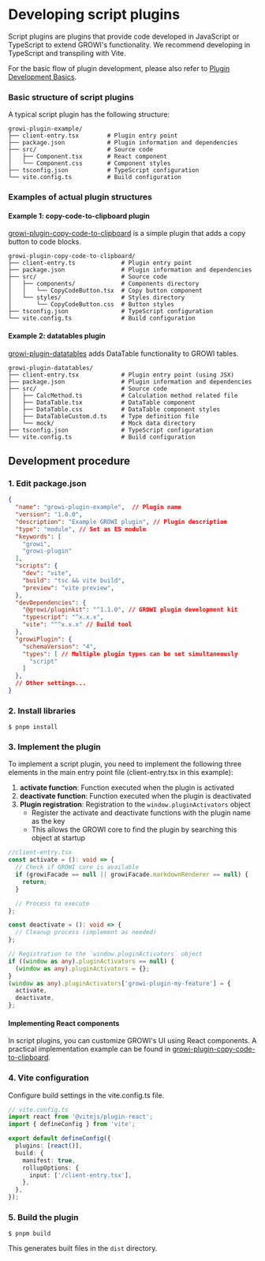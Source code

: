 # Developing script plugins

Script plugins are plugins that provide code developed in JavaScript or TypeScript to extend GROWI's functionality. We recommend developing in TypeScript and transpiling with Vite.

For the basic flow of plugin development, please also refer to [Plugin Development Basics](/en/dev/plugin/development.md).

### Basic structure of script plugins

A typical script plugin has the following structure:

```
growi-plugin-example/
├── client-entry.tsx        # Plugin entry point
├── package.json            # Plugin information and dependencies
├── src/                    # Source code
│   ├── Component.tsx       # React component
│   └── Component.css       # Component styles
├── tsconfig.json           # TypeScript configuration
└── vite.config.ts          # Build configuration
```

### Examples of actual plugin structures

#### Example 1: copy-code-to-clipboard plugin

[growi-plugin-copy-code-to-clipboard](https://github.com/growilabs/growi-plugin-copy-code-to-clipboard) is a simple plugin that adds a copy button to code blocks.

```
growi-plugin-copy-code-to-clipboard/
├── client-entry.ts             # Plugin entry point
├── package.json                # Plugin information and dependencies
├── src/                        # Source code
│   ├── components/             # Components directory
│   │   └── CopyCodeButton.tsx  # Copy button component
│   └── styles/                 # Styles directory
│       └── CopyCodeButton.css  # Button styles
├── tsconfig.json               # TypeScript configuration
└── vite.config.ts              # Build configuration
```

#### Example 2: datatables plugin

[growi-plugin-datatables](https://github.com/growilabs/growi-plugin-datatables) adds DataTable functionality to GROWI tables.

```
growi-plugin-datatables/
├── client-entry.tsx            # Plugin entry point (using JSX)
├── package.json                # Plugin information and dependencies
├── src/                        # Source code
│   ├── CalcMethod.ts           # Calculation method related file
│   ├── DataTable.tsx           # DataTable component
│   ├── DataTable.css           # DataTable component styles
│   ├── DataTableCustom.d.ts    # Type definition file
│   └── mock/                   # Mock data directory
├── tsconfig.json               # TypeScript configuration
└── vite.config.ts              # Build configuration
```

## Development procedure

### 1. Edit package.json

```json
{
  "name": "growi-plugin-example",  // Plugin name
  "version": "1.0.0",
  "description": "Example GROWI plugin", // Plugin description
  "type": "module", // Set as ES module
  "keywords": [
    "growi",
    "growi-plugin"
  ],
  "scripts": {
    "dev": "vite",
    "build": "tsc && vite build",
    "preview": "vite preview",
  },
  "devDependencies": {
    "@growi/pluginkit": "^1.1.0", // GROWI plugin development kit
    "typescript": "^x.x.x",
    "vite": "^^x.x.x" // Build tool
  },
  "growiPlugin": {
    "schemaVersion": "4",
    "types": [ // Multiple plugin types can be set simultaneously
      "script"
    ]
  },
  // Other settings...
}
```

### 2. Install libraries

```
$ pnpm install
```

### 3. Implement the plugin

To implement a script plugin, you need to implement the following three elements in the main entry point file (client-entry.tsx in this example):

1. **activate function**: Function executed when the plugin is activated
2. **deactivate function**: Function executed when the plugin is deactivated
3. **Plugin registration**: Registration to the `window.pluginActivators` object
    - Register the activate and deactivate functions with the plugin name as the key
    - This allows the GROWI core to find the plugin by searching this object at startup

```typescript
//client-entry.tsx 
const activate = (): void => {
  // Check if GROWI core is available
  if (growiFacade == null || growiFacade.markdownRenderer == null) {
    return;
  }

  // Process to execute
};

const deactivate = (): void => {
  // Cleanup process (implement as needed)
};

// Registration to the `window.pluginActivators` object
if ((window as any).pluginActivators == null) {
  (window as any).pluginActivators = {};
}
(window as any).pluginActivators['growi-plugin-my-feature'] = {
  activate,
  deactivate,
};
```

#### Implementing React components

In script plugins, you can customize GROWI's UI using React components. A practical implementation example can be found in [growi-plugin-copy-code-to-clipboard](https://github.com/growilabs/growi-plugin-copy-code-to-clipboard).

### 4. Vite configuration

Configure build settings in the vite.config.ts file.

```typescript
// vite.config.ts
import react from '@vitejs/plugin-react';
import { defineConfig } from 'vite';

export default defineConfig({
  plugins: [react()],
  build: {
    manifest: true,
    rollupOptions: {
      input: ['/client-entry.tsx'],
    },
  },
});
```

### 5. Build the plugin

```
$ pnpm build
```

This generates built files in the `dist` directory.
